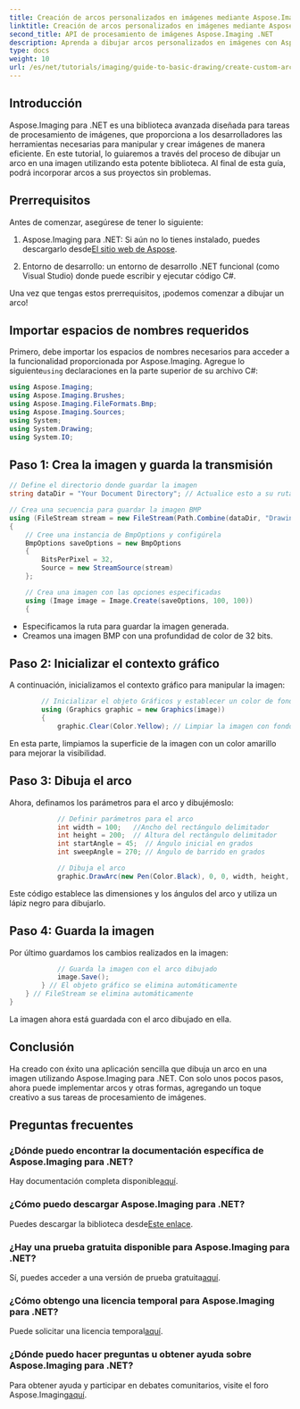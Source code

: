 ```yaml
---
title: Creación de arcos personalizados en imágenes mediante Aspose.Imaging para .NET
linktitle: Creación de arcos personalizados en imágenes mediante Aspose.Imaging para .NET
second_title: API de procesamiento de imágenes Aspose.Imaging .NET
description: Aprenda a dibujar arcos personalizados en imágenes con Aspose.Imaging para .NET. Siga las instrucciones paso a paso para configurar su imagen, inicializar el contexto gráfico, definir los parámetros del arco y guardar el resultado final.
type: docs
weight: 10
url: /es/net/tutorials/imaging/guide-to-basic-drawing/create-custom-arc-in-images/
---
```

## Introducción

Aspose.Imaging para .NET es una biblioteca avanzada diseñada para tareas de procesamiento de imágenes, que proporciona a los desarrolladores las herramientas necesarias para manipular y crear imágenes de manera eficiente. En este tutorial, lo guiaremos a través del proceso de dibujar un arco en una imagen utilizando esta potente biblioteca. Al final de esta guía, podrá incorporar arcos a sus proyectos sin problemas.

## Prerrequisitos

Antes de comenzar, asegúrese de tener lo siguiente:

1.  Aspose.Imaging para .NET: Si aún no lo tienes instalado, puedes descargarlo desde[El sitio web de Aspose](https://releases.aspose.com/imaging/net/).

2. Entorno de desarrollo: un entorno de desarrollo .NET funcional (como Visual Studio) donde puede escribir y ejecutar código C#.

Una vez que tengas estos prerrequisitos, ¡podemos comenzar a dibujar un arco!

## Importar espacios de nombres requeridos

Primero, debe importar los espacios de nombres necesarios para acceder a la funcionalidad proporcionada por Aspose.Imaging. Agregue lo siguiente`using` declaraciones en la parte superior de su archivo C#:

```csharp
using Aspose.Imaging;
using Aspose.Imaging.Brushes;
using Aspose.Imaging.FileFormats.Bmp;
using Aspose.Imaging.Sources;
using System;
using System.Drawing;
using System.IO;
```

## Paso 1: Crea la imagen y guarda la transmisión

```csharp
// Define el directorio donde guardar la imagen
string dataDir = "Your Document Directory"; // Actualice esto a su ruta preferida

// Crea una secuencia para guardar la imagen BMP
using (FileStream stream = new FileStream(Path.Combine(dataDir, "DrawingArc_out.bmp"), FileMode.Create))
{
    // Cree una instancia de BmpOptions y configúrela
    BmpOptions saveOptions = new BmpOptions
    {
        BitsPerPixel = 32,
        Source = new StreamSource(stream)
    };

    // Crea una imagen con las opciones especificadas
    using (Image image = Image.Create(saveOptions, 100, 100))
    {
```

- Especificamos la ruta para guardar la imagen generada.
- Creamos una imagen BMP con una profundidad de color de 32 bits.

## Paso 2: Inicializar el contexto gráfico

A continuación, inicializamos el contexto gráfico para manipular la imagen:

```csharp
        // Inicializar el objeto Gráficos y establecer un color de fondo
        using (Graphics graphic = new Graphics(image))
        {
            graphic.Clear(Color.Yellow); // Limpiar la imagen con fondo amarillo
```

En esta parte, limpiamos la superficie de la imagen con un color amarillo para mejorar la visibilidad.

## Paso 3: Dibuja el arco

Ahora, definamos los parámetros para el arco y dibujémoslo:

```csharp
            // Definir parámetros para el arco
            int width = 100;   //Ancho del rectángulo delimitador
            int height = 200;  // Altura del rectángulo delimitador
            int startAngle = 45;  // Ángulo inicial en grados
            int sweepAngle = 270; // Ángulo de barrido en grados

            // Dibuja el arco
            graphic.DrawArc(new Pen(Color.Black), 0, 0, width, height, startAngle, sweepAngle);
```

Este código establece las dimensiones y los ángulos del arco y utiliza un lápiz negro para dibujarlo.

## Paso 4: Guarda la imagen

Por último guardamos los cambios realizados en la imagen:

```csharp
            // Guarda la imagen con el arco dibujado
            image.Save();
        } // El objeto gráfico se elimina automáticamente
    } // FileStream se elimina automáticamente
}
```

La imagen ahora está guardada con el arco dibujado en ella.

## Conclusión

Ha creado con éxito una aplicación sencilla que dibuja un arco en una imagen utilizando Aspose.Imaging para .NET. Con solo unos pocos pasos, ahora puede implementar arcos y otras formas, agregando un toque creativo a sus tareas de procesamiento de imágenes.

## Preguntas frecuentes

### ¿Dónde puedo encontrar la documentación específica de Aspose.Imaging para .NET?

 Hay documentación completa disponible[aquí](https://reference.aspose.com/imaging/net/).

### ¿Cómo puedo descargar Aspose.Imaging para .NET?

 Puedes descargar la biblioteca desde[Este enlace](https://releases.aspose.com/imaging/net/).

### ¿Hay una prueba gratuita disponible para Aspose.Imaging para .NET?

 Sí, puedes acceder a una versión de prueba gratuita[aquí](https://releases.aspose.com/).

### ¿Cómo obtengo una licencia temporal para Aspose.Imaging para .NET?

 Puede solicitar una licencia temporal[aquí](https://purchase.conholdate.com/temporary-license/).

### ¿Dónde puedo hacer preguntas u obtener ayuda sobre Aspose.Imaging para .NET?

 Para obtener ayuda y participar en debates comunitarios, visite el foro Aspose.Imaging[aquí](https://forum.aspose.com/).
